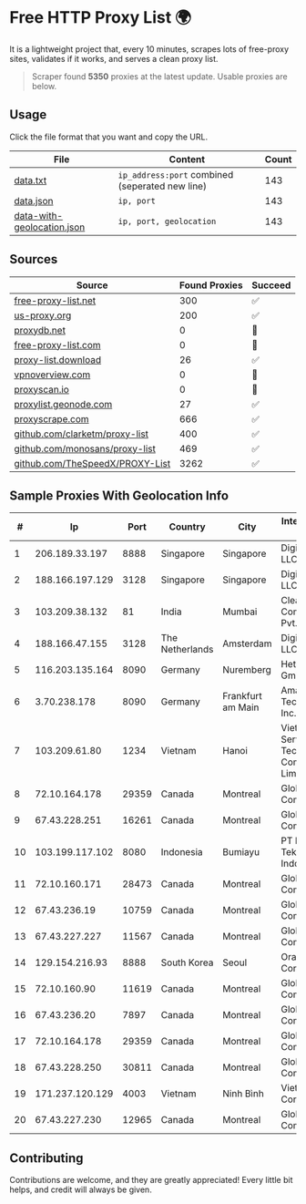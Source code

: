 
# Free HTTP Proxy List 🌍

It is a lightweight project that, every 10 minutes, scrapes lots of free-proxy sites, validates if it works, and serves a clean proxy list.


> Scraper found **5350** proxies at the latest update. Usable proxies are below.

## Usage

Click the file format that you want and copy the URL.


|File|Content|Count|
|----|-------|-----|
|[data.txt](https://raw.githubusercontent.com/themiralay/Proxy-List-World/master/data.txt)|`ip_address:port` combined (seperated new line)|143|
|[data.json](https://raw.githubusercontent.com/themiralay/Proxy-List-World/master/data.json)|`ip, port`|143|
|[data-with-geolocation.json](https://raw.githubusercontent.com/themiralay/Proxy-List-World/master/data-with-geolocation.json)|`ip, port, geolocation`|143|

## Sources

|Source|Found Proxies|Succeed|
|------|-------------|-------|
|[free-proxy-list.net](https://free-proxy-list.net)|300|✅|
|[us-proxy.org](https://www.us-proxy.org)|200|✅|
|[proxydb.net](http://proxydb.net)|0|🚫|
|[free-proxy-list.com](https://free-proxy-list.com/?page=&port=&type%5B%5D=http&type%5B%5D=https&up_time=0&search=Search)|0|🚫|
|[proxy-list.download](https://www.proxy-list.download/HTTP)|26|✅|
|[vpnoverview.com](https://vpnoverview.com/privacy/anonymous-browsing/free-proxy-servers)|0|🚫|
|[proxyscan.io](https://www.proxyscan.io)|0|🚫|
|[proxylist.geonode.com](https://proxylist.geonode.com/api/proxy-list?limit=300&page=1&sort_by=lastChecked&sort_type=desc&protocols=http,https)|27|✅|
|[proxyscrape.com](https://api.proxyscrape.com/v2/?request=displayproxies&protocol=http&timeout=10000&country=all&ssl=all&anonymity=all)|666|✅|
|[github.com/clarketm/proxy-list](https://raw.githubusercontent.com/clarketm/proxy-list/master/proxy-list-raw.txt)|400|✅|
|[github.com/monosans/proxy-list](https://raw.githubusercontent.com/monosans/proxy-list/main/proxies/http.txt)|469|✅|
|[github.com/TheSpeedX/PROXY-List](https://raw.githubusercontent.com/TheSpeedX/PROXY-List/master/http.txt)|3262|✅|


## Sample Proxies With Geolocation Info

|#|Ip|Port|Country|City|Internet Service Provider|
|-|--|----|-------|----|-------------------------|
|1|206.189.33.197|8888|Singapore|Singapore|DigitalOcean, LLC|
|2|188.166.197.129|3128|Singapore|Singapore|DigitalOcean, LLC|
|3|103.209.38.132|81|India|Mumbai|Clear Beam Communications Pvt. Ltd.|
|4|188.166.47.155|3128|The Netherlands|Amsterdam|DigitalOcean, LLC|
|5|116.203.135.164|8090|Germany|Nuremberg|Hetzner Online GmbH|
|6|3.70.238.178|8090|Germany|Frankfurt am Main|Amazon Technologies Inc.|
|7|103.209.61.80|1234|Vietnam|Hanoi|Vietserver Services Technology Company Limited|
|8|72.10.164.178|29359|Canada|Montreal|GloboTech Communications|
|9|67.43.228.251|16261|Canada|Montreal|GloboTech Communications|
|10|103.199.117.102|8080|Indonesia|Bumiayu|PT Hepra Teknologi Indonesia|
|11|72.10.160.171|28473|Canada|Montreal|GloboTech Communications|
|12|67.43.236.19|10759|Canada|Montreal|GloboTech Communications|
|13|67.43.227.227|11567|Canada|Montreal|GloboTech Communications|
|14|129.154.216.93|8888|South Korea|Seoul|Oracle Corporation|
|15|72.10.160.90|11619|Canada|Montreal|GloboTech Communications|
|16|67.43.236.20|7897|Canada|Montreal|GloboTech Communications|
|17|72.10.164.178|29359|Canada|Montreal|GloboTech Communications|
|18|67.43.228.250|30811|Canada|Montreal|GloboTech Communications|
|19|171.237.120.129|4003|Vietnam|Ninh Bình|Viettel Corporation|
|20|67.43.227.230|12965|Canada|Montreal|GloboTech Communications|



## Contributing

Contributions are welcome, and they are greatly appreciated! Every
little bit helps, and credit will always be given.

